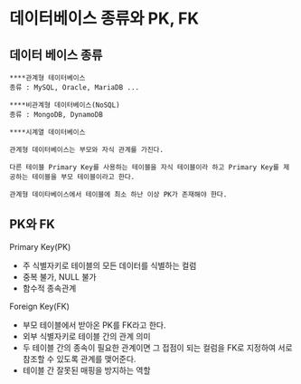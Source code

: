 # 데이터베이스 종류와 PK, FK

## 데이터 베이스 종류

    ****관계형 테이터베이스
    종류 : MySQL, Oracle, MariaDB ...

    ****비관계형 데이터베이스(NoSQL)
    종류 : MongoDB, DynamoDB

    ****시계열 데이터베이스

    관계형 데이터베이스는 부모와 자식 관계를 가진다.

    다른 테이블 Primary Key를 사용하는 테이블을 자식 테이블이라 하고 Primary Key를 제공하는 테이블을 부모 테이블이라고 한다.

    관계형 데이타베이스에서 테이블에 최소 하난 이상 PK가 존재해야 한다.

## PK와 FK

Primary Key(PK)
- 주 식별자키로 테이블의 모든 데이터를 식별하는 컬럼
- 중복 불가, NULL 불가
- 함수적 종속관계

Foreign Key(FK)
- 부모 테이블에서 받아온 PK를 FK라고 한다.
- 외부 식별자키로 테이블 간의 관계 의미
- 두 테이블 간의 종속이 필요한 관계이면 그 접점이 되는 컬럼을 FK로 지정하여 서로 참조할 수 있도록 관계를 맺어준다.
- 테이블 간 잘못된 매핑을 방지하는 역할